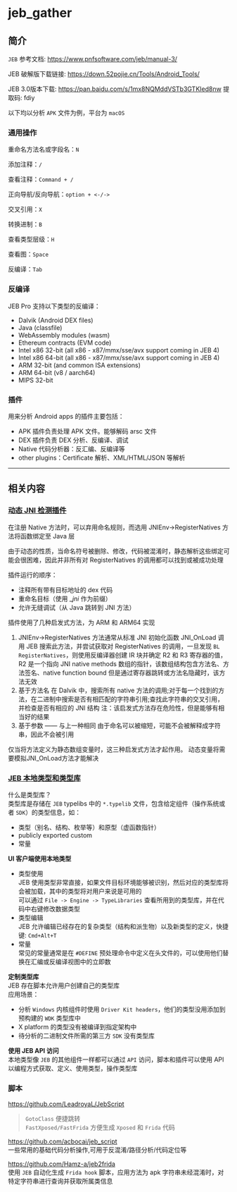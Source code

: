 # jeb_gather

## 简介
``JEB`` 参考文档: https://www.pnfsoftware.com/jeb/manual-3/

JEB 破解版下载链接: https://down.52pojie.cn/Tools/Android_Tools/

JEB 3.0版本下载: https://pan.baidu.com/s/1mx8NQMddVSTb3GTKIed8nw 提取码: fdiy

以下均以分析 ``APK`` 文件为例，平台为 ``macOS``
### 通用操作
重命名方法名或字段名：``N``

添加注释：``/``

查看注释：``Command + /``

正向导航/反向导航：``option + <-/->``

交叉引用：``X``

转换进制：``B``

查看类型层级：``H``

查看图：``Space``

反编译：``Tab``

### 反编译
JEB Pro 支持以下类型的反编译：
- Dalvik (Android DEX files)
- Java (classfile)
- WebAssembly modules (wasm)
- Ethereum contracts (EVM code)
- Intel x86 32-bit (all x86 - x87/mmx/sse/avx support coming in JEB 4)
- Intel x86 64-bit (all x86 - x87/mmx/sse/avx support coming in JEB 4)
- ARM 32-bit (and common ISA extensions)
- ARM 64-bit (v8 / aarch64)
- MIPS 32-bit

### 插件
用来分析 Android apps 的插件主要包括：
- APK 插件负责处理 APK 文件。能够解码 arsc 文件
- DEX 插件负责 DEX 分析、反编译、调试
- Native 代码分析器：反汇编、反编译等
- other plugins：Certificate 解析、XML/HTML/JSON 等解析


---
## 相关内容
### [动态 JNI 检测插件](https://github.com/pnfsoftware/jnihelper)  
在注册 Native 方法时，可以弃用命名规则，而选用 JNIEnv->RegisterNatives 方法将函数绑定至 Java 层

由于动态的性质，当命名符号被删除、修改，代码被混淆时，静态解析这些绑定可能会很困难，因此并非所有对 RegisterNatives 的调用都可以找到或被成功处理

插件运行的顺序：
- 注释所有带有目标地址的 dex 代码
- 重命名目标（使用 __jni_ 作为前缀）
- 允许无缝调试（从 Java 跳转到 JNI 方法）

插件使用了几种启发式方法，为 ARM 和 ARM64 实现
1. JNIEnv->RegisterNatives 方法通常从标准 JNI 初始化函数 JNI_OnLoad 调用
    JEB 搜索此方法，并尝试获取对 RegisterNatives 的调用，一旦发现 ``BL RegisterNatives``，则使用反编译器创建 IR 块并确定 R2 和 R3 寄存器的值，R2 是一个指向 JNI native methods 数组的指针，该数组结构包含方法名、方法签名、native function bound
    但是通过寄存器跳转或方法名隐藏时，该方法无效
2. 基于方法名
   在 Dalvik 中，搜索所有 native 方法的调用;对于每一个找到的方法，在二进制中搜索是否有相匹配的字符串引用;查找此字符串的交叉引用，并检查是否有相应的 JNI 结构
   注：该启发式方法存在危险性，但是能够有相当好的结果
3. 基于参数 —— 与上一种相同
   由于命名可以被缩短，可能不会被解释成字符串，因此不会被引用

仅当将方法定义为静态数组变量时，这三种启发式方法才起作用。 动态变量将需要模拟JNI_OnLoad方法才能解决

### [JEB 本地类型和类型库](https://www.pnfsoftware.com/blog/native-types-and-typelibs-with-jeb/)  
什么是类型库？  
类型库是存储在 ``JEB`` typelibs 中的 ``*.typelib`` 文件，包含给定组件（操作系统或者 ``SDK``）的类型信息，如：
- 类型（别名、结构、枚举等）和原型（虚函数指针）
- publicly exported custom  
- 常量

**UI 客户端使用本地类型**
- 类型使用  
    JEB 使用类型非常直接，如果文件目标环境能够被识别，然后对应的类型库将会被加载，其中的类型将对用户来说是可用的  
    可以通过 ``File -> Engine -> TypeLibraries`` 查看所用到的类型库，并在代码中右键修改数据类型
- 类型编辑  
    JEB 允许编辑已经存在的复杂类型（结构和派生物）以及新类型的定义，快捷键: ``Cmd+Alt+T``
- 常量  
    常见的常量通常是在 ``#DEFINE`` 预处理命令中定义在头文件的，可以使用他们替换在汇编或反编译视图中的立即数

**定制类型库**  
JEB 存在脚本允许用户创建自己的类型库  
应用场景：
- 分析 ``Windows`` 内核组件时使用 ``Driver Kit headers``，他们的类型没用添加到预构建的 ``WDK`` 类型库中
- X platform 的类型没有被编译到指定架构中
- 待分析的二进制文件所需的第三方 ``SDK`` 没有类型库

**使用 JEB API 访问**  
本地类型像 ``JEB`` 的其他组件一样都可以通过 ``API`` 访问，脚本和插件可以使用 API 以编程方式获取、定义、使用类型，操作类型库

### 脚本  
https://github.com/LeadroyaL/JebScript  
> ``GotoClass``  便捷跳转  
> ``FastXposed/FastFrida`` 方便生成 ``Xposed`` 和 ``Frida`` 代码  

https://github.com/acbocai/jeb_script  
一些常用的基础代码分析操作,可用于反混淆/路径分析/代码定位等

https://github.com/Hamz-a/jeb2frida  
使用 ``JEB`` 自动化生成 ``Frida hook`` 脚本，应用方法为 apk 字符串未经混淆时，对特定字符串进行查询并获取所属类信息
